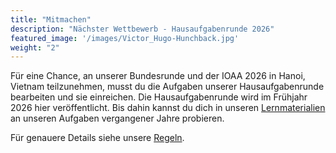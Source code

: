 ```yaml
---
title: "Mitmachen"
description: "Nächster Wettbewerb - Hausaufgabenrunde 2026"
featured_image: '/images/Victor_Hugo-Hunchback.jpg'
weight: "2"
---
```


Für eine Chance, an unserer Bundesrunde und der IOAA 2026 in Hanoi, Vietnam teilzunehmen, musst du die Aufgaben unserer Hausaufgabenrunde bearbeiten und sie einreichen. Die Hausaufgabenrunde wird im Frühjahr 2026 hier veröffentlicht. Bis dahin kannst du dich in unseren [Lernmaterialien](/informationen/lernmaterialien) an unseren Aufgaben vergangener Jahre probieren.

Für genauere Details siehe unsere [Regeln](/informationen/regeln/).

<!-- Du kannst ab sofort die Aufgaben der [Hausaufgabenrunde](/files/Hausaufgabenrunde_IOAA-Austria_2025.pdf) bearbeiten. Die Lösungen können bis zum **09.03.2025 (23:59 Uhr)** als E-Mail bei [astro-olympiad@outlook.com](mailto:astro-olympiad@outlook.com) eingereicht werden. Die Lösungen dürfen handschriftlich oder am Computer erstellt werden und sollen als eine PDF-Datei im Format **vorname-nachname.pdf** abgegeben werden. Erwähne außerdem in deiner E-Mail deinen **Vornamen**, **Nachnamen** sowie deine **Schule** und **Klassenstufe**.

Die Aufgaben sollen allein bearbeitet werden, aber es dürfen alle Hilfsmittel wie Bücher, das Internet und Programme wie Stellarium zu Rat gezogen werden.

Für genauere Details siehe unsere [Regeln](/informationen/regeln/) und den diesjährigen [Ablauf](/informationen/ablauf/).

[Download Hausaufgabenrunde](/files/Hausaufgabenrunde_IOAA-Austria_2025.pdf) -->


<!-- Die Einsendung erfolgt per E-Mail bis zumDu kannst dich ab sofort über dieses [Formular](https://docs.google.com/forms/d/e/1FAIpQLScDMiZDkT5CRFm0Ve6v6EuCvUpXDUsQLmKYvoIyAMnWZ3aWag/viewform) registrieren, weitere Informationen werden später per Mail folgen. Die Aufgaben der Hausaufgabenrunde werden ab Jänner verfügbar sein und die Bearbeitung ist bis Ende März möglich. Genaue Instruktionen wirst du von uns per E-Mail noch erhalten. -->
